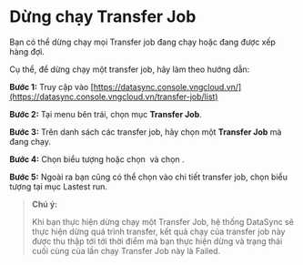 # Dừng chạy Transfer Job

Bạn có thể dừng chạy mọi Transfer job đang chạy hoặc đang được xếp hàng đợi. 

Cụ thể, để dừng chạy một transfer job, hãy làm theo hướng dẫn: 

**Bước 1:** Truy cập vào [https://datasync.console.vngcloud.vn/](https://datasync.console.vngcloud.vn/transfer-job/list)

**Bước 2:** Tại menu bên trái, chọn mục **Transfer Job**. 

**Bước 3:** Trên danh sách các transfer job, hãy chọn một **Transfer Job** mà đang chạy.

**Bước 4:** Chọn biểu tượng <img src="https://docs.vngcloud.vn/download/thumbnails/73761197/image2024-3-14_10-34-18.png?version=1&#x26;modificationDate=1710387258000&#x26;api=v2" alt="" data-size="line">hoặc chọn <img src="https://docs.vngcloud.vn/download/thumbnails/73761197/image2024-3-14_10-34-37.png?version=1&#x26;modificationDate=1710387278000&#x26;api=v2" alt="" data-size="line"> và chọn <img src="https://docs.vngcloud.vn/download/thumbnails/73761197/image2024-3-14_10-34-58.png?version=1&#x26;modificationDate=1710387298000&#x26;api=v2" alt="" data-size="line">.

**Bước 5:** Ngoài ra bạn cũng có thể chọn vào chi tiết transfer job, chọn biểu tượng <img src="https://docs.vngcloud.vn/download/thumbnails/73761197/image2024-3-14_10-35-47.png?version=1&#x26;modificationDate=1710387348000&#x26;api=v2" alt="" data-size="line">tại mục Lastest run.

> **Chú ý:** 
>
> Khi bạn thực hiện dừng chạy một Transfer Job, hệ thống DataSync sẽ thực hiện dừng quá trình transfer, kết quả chạy của transfer job này được thu thập tới tới thời điểm mà bạn thực hiện dừng và trạng thái cuối cùng của lần chạy Transfer Job này là Failed.

